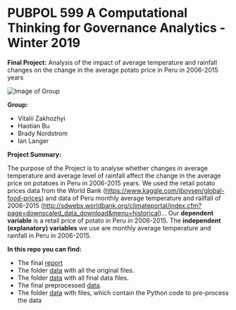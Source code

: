 # PUBPOL 599 A Computational Thinking for Governance Analytics - Winter 2019

**Final Project:** Analysis of the impact of average temperature and rainfall changes on the change in the average potato price in Peru in 2006-2015 years

![Image of Group](https://raw.githubusercontent.com/vzakhozhyi/599-A-Final-Project/master/teamPhoto.png)

**Group:**
* Vitalii Zakhozhyi
* Haotian Bu
* Brady Nordstrom
* Ian Langer

**Project Summary:**

The purpose of the Project is to analyse whether changes in average temperature and average level of rainfall affect the change in the average price on potatoes in Peru in 2006-2015 years. We used the retail potato prices data from the World Bank (https://www.kaggle.com/jboysen/global-food-prices) and data of Peru monthly average temperature and railfall of 2006-2015 (http://sdwebx.worldbank.org/climateportal/index.cfm?page=downscaled_data_download&menu=historical)... 
Our **dependent variable** is a retail price of potato in Peru in 2006-2015. The **independent (explanatory) variables** we use are monthly average temperature and rainfall in Peru in 2006-2015.

**In this repo you can find:**
* The final [report](https://htmlpreview.github.io/?https://github.com/vzakhozhyi/599-A-Final-Project/blob/master/Computational_Thinking_Final_Analytic.html)
* The folder [data](https://github.com/vzakhozhyi/599-A-Final-Project/tree/master/Data%20Original) with all the original files.
* The folder [data](https://github.com/vzakhozhyi/599-A-Final-Project/tree/master/Data%20Final) with all final data files. 
* The final preprocessed [data](https://raw.githubusercontent.com/vzakhozhyi/599-A-Final-Project/master/Data%20Final/DataFinal.csv).
* The folder [data](https://github.com/vzakhozhyi/599-A-Final-Project/tree/master/Data%20Preprocessing%20Code) with files, which contain the Python code to pre-process the data 
